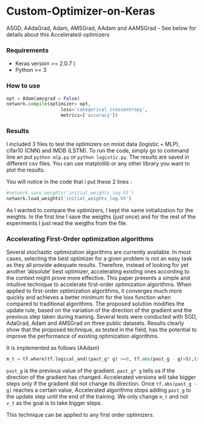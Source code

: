 # Custom-Optimizer-on-Keras
ASGD, AAdaGrad, Adam, AMSGrad, AAdam and AAMSGrad - See below for details about this Accelerated-optimizers

### Requirements

* Keras version >= 2.0.7 )
* Python >= 3 
  
  
### How to use
```python
opt = Adam(amsgrad = False)
network.compile(optimizer= opt,
                    loss='categorical_crossentropy',
                    metrics=['accuracy'])

```

### Results 
I included 3 files to test the optimizers on mnist data (logistic + MLP), cifar10 (CNN) and IMDB (LSTM).
To run the code, simply go to command line an put ```python mlp.py``` or ```python logistic.py```. 
The results are saved in different csv files. You can use matplotlib or any other library you want to plot the results.

You will notice in the code that i put these 2 lines :
```python 
#network.save_weights('initial_weights_log.h5')
network.load_weights('initial_weights_log.h5')
```
As I wanted to compare the optimizers, I kept the same initialization for the weights. In the first line I save the weigths (just once) and for the rest of the experiments I just read the weigths from the file. 

### Accelerating First-Order optimization algorithms
Several stochastic optimization algorithms are currently available. In most cases, selecting the best optimizer for a given problem is not an easy task as they all provide adequate results. Therefore, instead of looking for yet another ’absolute’ best optimizer, accelerating existing ones according to the context might prove more effective. This paper presents a simple and intuitive technique to accelerate first-order optimization algorithms. When applied to first-order optimization algorithms, it converges much more quickly and achieves a better minimum for the loss function when compared to traditional algorithms. The proposed solution modifies the update rule, based on the variation of the direction of the gradient and the previous step taken during training. Several tests were conducted with SGD, AdaGrad, Adam and AMSGrad on three public datasets. Results clearly show that the proposed technique, as tested in the field, has the potential to improve the performance of existing optimization algorithms.

 It is implemented as follows (AAdam)
```python 
m_t = tf.where(tf.logical_and((past_g* g) >=0, tf.abs(past_g - g)>S),(self.beta_1 * m) + (1. - self.beta_1) * (g+past_g),(self.beta_1 * m) + (1. - self.beta_1) * g) 
```
```past_g``` is the previous value of the gradient. ```past_g* g``` tells us if the direction of the gradient has changed. Accelerated versions will take bigger steps only if the gradient did not change its direction. Once ```tf.abs(past_g - g)``` reaches a certain value, Accelerated algorithms stops adding ```past_g``` to the update step until the end of the training. We only change ```m_t``` and not ```v_t``` as the goal is to take bigger steps. 

This technique can be applied to any first order optimizers. 
